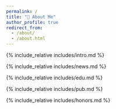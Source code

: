 ```yaml
---
permalink: /
title: "🐣 About Me"
author_profile: true
redirect_from: 
  - /about/
  - /about.html
---
```


<!-- 想要在markdown里引入markdown文件就用以下语法 -->

<span class='anchor' id='about-me'></span>
{% include_relative includes/intro.md %}

{% include_relative includes/news.md %}

{% include_relative includes/edu.md %}

{% include_relative includes/pub.md %}

{% include_relative includes/honors.md %}

